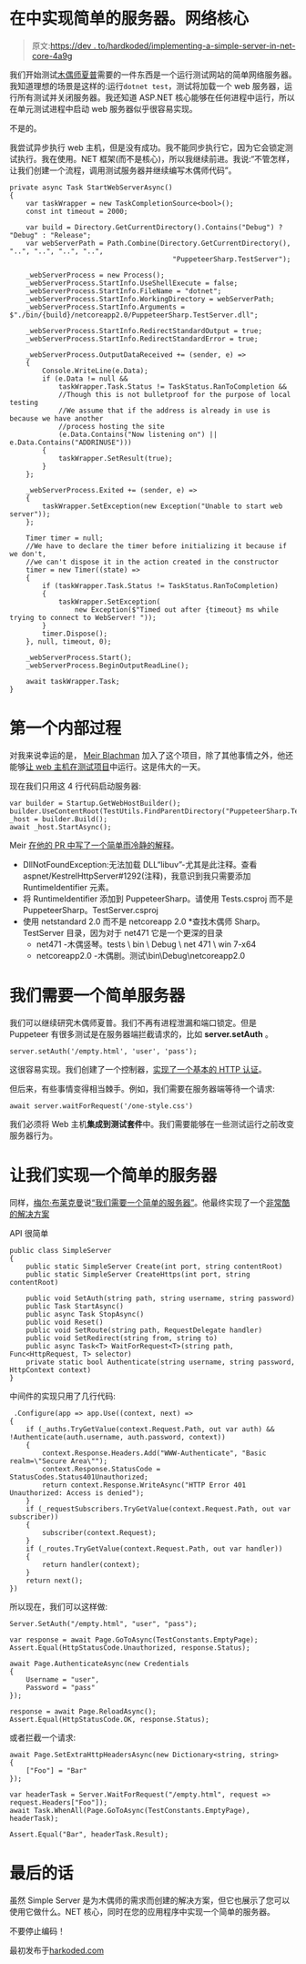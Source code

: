 # 在中实现简单的服务器。网络核心

> 原文:[https://dev . to/hardkoded/implementing-a-simple-server-in-net-core-4a9g](https://dev.to/hardkoded/implementing-a-simple-server-in-net-core-4a9g)

我们开始测试[木偶师夏普](https://github.com/kblok/puppeteer-sharp)需要的一件东西是一个运行测试网站的简单网络服务器。我知道理想的场景是这样的:运行`dotnet test`，测试将加载一个 web 服务器，运行所有测试并关闭服务器。我还知道 ASP.NET 核心能够在任何进程中运行，所以在单元测试进程中启动 web 服务器似乎很容易实现。

不是的。

我尝试异步执行 web 主机，但是没有成功。我不能同步执行它，因为它会锁定测试执行。我在使用。NET 框架(而不是核心)，所以我继续前进。我说:“不管怎样，让我们创建一个流程，调用测试服务器并继续编写木偶师代码”。

```
private async Task StartWebServerAsync()
{
    var taskWrapper = new TaskCompletionSource<bool>();
    const int timeout = 2000;

    var build = Directory.GetCurrentDirectory().Contains("Debug") ? "Debug" : "Release";
    var webServerPath = Path.Combine(Directory.GetCurrentDirectory(), "..", "..", "..", "..",
                                        "PuppeteerSharp.TestServer");

    _webServerProcess = new Process();
    _webServerProcess.StartInfo.UseShellExecute = false;
    _webServerProcess.StartInfo.FileName = "dotnet";
    _webServerProcess.StartInfo.WorkingDirectory = webServerPath;
    _webServerProcess.StartInfo.Arguments = $"./bin/{build}/netcoreapp2.0/PuppeteerSharp.TestServer.dll";

    _webServerProcess.StartInfo.RedirectStandardOutput = true;
    _webServerProcess.StartInfo.RedirectStandardError = true;

    _webServerProcess.OutputDataReceived += (sender, e) =>
    {
        Console.WriteLine(e.Data);
        if (e.Data != null &&
            taskWrapper.Task.Status != TaskStatus.RanToCompletion &&
            //Though this is not bulletproof for the purpose of local testing
            //We assume that if the address is already in use is because we have another
            //process hosting the site
            (e.Data.Contains("Now listening on") || e.Data.Contains("ADDRINUSE")))
        {
            taskWrapper.SetResult(true);
        }
    };

    _webServerProcess.Exited += (sender, e) =>
    {
        taskWrapper.SetException(new Exception("Unable to start web server"));
    };

    Timer timer = null;
    //We have to declare the timer before initializing it because if we don't, 
    //we can't dispose it in the action created in the constructor
    timer = new Timer((state) =>
    {
        if (taskWrapper.Task.Status != TaskStatus.RanToCompletion)
        {
            taskWrapper.SetException(
                new Exception($"Timed out after {timeout} ms while trying to connect to WebServer! "));
        }
        timer.Dispose();
    }, null, timeout, 0);

    _webServerProcess.Start();
    _webServerProcess.BeginOutputReadLine();

    await taskWrapper.Task;
} 
```

# 第一个内部过程

对我来说幸运的是， [Meir Blachman](https://www.twitter.com/MeirBlachman) 加入了这个项目，除了其他事情之外，他还能够[让 web 主机在测试项目](https://github.com/kblok/puppeteer-sharp/pull/101)中运行。这是伟大的一天。

现在我们只用这 4 行代码启动服务器:

```
var builder = Startup.GetWebHostBuilder();
builder.UseContentRoot(TestUtils.FindParentDirectory("PuppeteerSharp.TestServer"));
_host = builder.Build();
await _host.StartAsync(); 
```

Meir [在他的 PR 中写了一个简单而冷静的解释](https://github.com/kblok/puppeteer-sharp/pull/101#issuecomment-378902668)。

*   DllNotFoundException:无法加载 DLL“libuv”-尤其是此注释。查看 aspnet/KestrelHttpServer#1292(注释)，我意识到我只需要添加 RuntimeIdentifier 元素。
*   将 RuntimeIdentifier 添加到 PuppeteerSharp。请使用 Tests.csproj 而不是 PuppeteerSharp。TestServer.csproj
*   使用 netstandard 2.0 而不是 netcoreapp 2.0 *查找木偶师 Sharp。TestServer 目录，因为对于 net471 它是一个更深的目录
    *   net471 -木偶竖琴。tests \ bin \ Debug \ net 471 \ win 7-x64
    *   netcoreapp2.0 -木偶剧。测试\bin\Debug\netcoreapp2.0

# 我们需要一个简单服务器

我们可以继续研究木偶师夏普。我们不再有进程泄漏和端口锁定。但是 Puppeteer 有很多测试是在服务器端拦截请求的，比如 **server.setAuth** 。

```
server.setAuth('/empty.html', 'user', 'pass'); 
```

这很容易实现。我们创建了一个控制器，[实现了一个基本的 HTTP 认证](https://github.com/kblok/puppeteer-sharp/blob/8c5a9e531efcc0a6eaa406489eb3092bc1fc49a3/lib/PuppeteerSharp.TestServer/Controllers/AuthenticationTestController.cs)。

但后来，有些事情变得相当棘手。例如，我们需要在服务器端等待一个请求:

```
await server.waitForRequest('/one-style.css') 
```

我们必须将 Web 主机**集成到测试套件**中。我们需要能够在一些测试运行之前改变服务器行为。

# 让我们实现一个简单的服务器

同样，[梅尔·布莱克曼](https://www.twitter.com/MeirBlachman)说[“我们需要一个简单的服务器”](https://github.com/kblok/puppeteer-sharp/issues/116)。他最终实现了一个[非常酷的解决方案](https://github.com/Meir017/puppeteer-sharp/blob/a522f3062e53a019ed6a4c06e00c7545b610135e/lib/PuppeteerSharp.TestServer/SimpleServer.cs)

API 很简单

```
public class SimpleServer
{
    public static SimpleServer Create(int port, string contentRoot)
    public static SimpleServer CreateHttps(int port, string contentRoot)

    public void SetAuth(string path, string username, string password)
    public Task StartAsync()
    public async Task StopAsync()
    public void Reset()
    public void SetRoute(string path, RequestDelegate handler)
    public void SetRedirect(string from, string to)
    public async Task<T> WaitForRequest<T>(string path, Func<HttpRequest, T> selector)
    private static bool Authenticate(string username, string password, HttpContext context)
} 
```

中间件的实现只用了几行代码:

```
 .Configure(app => app.Use((context, next) =>
{
    if (_auths.TryGetValue(context.Request.Path, out var auth) && !Authenticate(auth.username, auth.password, context))
    {
        context.Response.Headers.Add("WWW-Authenticate", "Basic realm=\"Secure Area\"");
        context.Response.StatusCode = StatusCodes.Status401Unauthorized;
        return context.Response.WriteAsync("HTTP Error 401 Unauthorized: Access is denied");
    }
    if (_requestSubscribers.TryGetValue(context.Request.Path, out var subscriber))
    {
        subscriber(context.Request);
    }
    if (_routes.TryGetValue(context.Request.Path, out var handler))
    {
        return handler(context);
    }
    return next();
}) 
```

所以现在，我们可以这样做:

```
Server.SetAuth("/empty.html", "user", "pass");

var response = await Page.GoToAsync(TestConstants.EmptyPage);
Assert.Equal(HttpStatusCode.Unauthorized, response.Status);

await Page.AuthenticateAsync(new Credentials
{
    Username = "user",
    Password = "pass"
});

response = await Page.ReloadAsync();
Assert.Equal(HttpStatusCode.OK, response.Status); 
```

或者拦截一个请求:

```
await Page.SetExtraHttpHeadersAsync(new Dictionary<string, string>
{
    ["Foo"] = "Bar"
});

var headerTask = Server.WaitForRequest("/empty.html", request => request.Headers["Foo"]);
await Task.WhenAll(Page.GoToAsync(TestConstants.EmptyPage), headerTask);

Assert.Equal("Bar", headerTask.Result); 
```

# 最后的话

虽然 Simple Server 是为木偶师的需求而创建的解决方案，但它也展示了您可以使用它做什么。NET 核心，同时在您的应用程序中实现一个简单的服务器。

不要停止编码！

最初发布于[harkoded.com](https://www.hardkoded.com/blogs/implementing-simple-server)